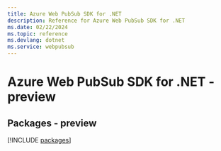 ```yaml
---
title: Azure Web PubSub SDK for .NET
description: Reference for Azure Web PubSub SDK for .NET
ms.date: 02/22/2024
ms.topic: reference
ms.devlang: dotnet
ms.service: webpubsub
---
```

# Azure Web PubSub SDK for .NET - preview
## Packages - preview
[!INCLUDE [packages](web-pubsub-index.md)]